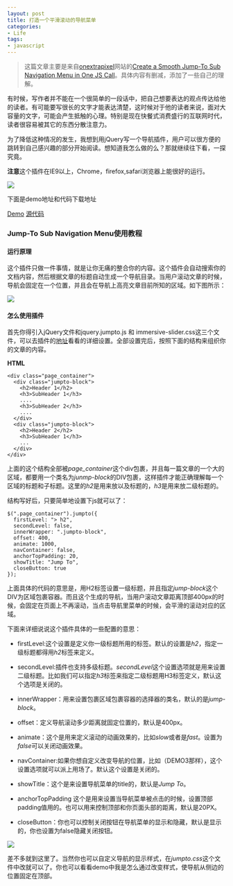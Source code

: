 ```yaml
---
layout: post
title: 打造一个平滑滚动的导航菜单
categories:
- Life
tags:
- javascript
---
```


> 这篇文章主要是来自[onextrapixel](http://www.onextrapixel.com/)网站的[Create a Smooth Jump-To Sub Navigation Menu in One JS Call](http://www.onextrapixel.com/2013/10/17/create-a-smooth-jump-to-sub-navigation-menu-in-one-js-call/)。具体内容有删减，添加了一些自己的理解。

有时候，写作者并不能在一个很简单的一段话中，把自己想要表达的观点传达给他的读者。有可能要写很长的文字才能表达清楚，这时候对于他的读者来说，面对大容量的文字，可能会产生抵触的心理。特别是现在快餐式消费盛行的互联网时代，读者很容易被其它的东西分散注意力。

为了降低这种情况的发生，我想到用jQuery写一个导航插件，用户可以很方便的跳转到自己感兴趣的部分开始阅读。想知道我怎么做的么？那就继续往下看，一探究竟。

**注意**这个插件在IE9以上，Chrome，firefox,safari浏览器上能很好的运行。

![](http://pic.yupoo.com/reicky_v/DfQmr4Hs/medium.jpg)

下面是demo地址和代码下载地址

[Demo](http://www.onextrapixel.com/examples/smooth-jump-to-sub-navigation-menu-in-one-js-call/) [源代码](http://www.onextrapixel.com/examples/smooth-jump-to-sub-navigation-menu-in-one-js-call/smooth-jump-to-sub-navigation-menu-in-one-js-call.zip)

### Jump-To Sub Navigation Menu使用教程 ###

#### 运行原理 ####

这个插件只做一件事情，就是让你无痛的整合你的内容。这个插件会自动搜索你的文档内容，然后根据文章的标题自动生成一个导航目录。当用户滚动文章的时候，导航会固定在一个位置，并且会在导航上高亮文章目前所知的区域。如下图所示：

![](http://pic.yupoo.com/reicky_v/DfQr4Tfa/medium.jpg)

#### 怎么使用插件 ####

首先你得引入jQuery文件和jquery.jumpto.js 和 immersive-slider.css这三个文件，可以去插件的[地址](https://github.com/peachananr/jumpto)看看的详细设置。全部设置完后，按照下面的结构来组织你的文章的内容。

**HTML**

    <div class="page_container">
	  <div class="jumpto-block">
	    <h2>Header 1</h2>
	    <h3>SubHeader 1</h3>
	    ....
	    <h3>SubHeader 2</h3>
	    ....
	  </div>
	  <div class="jumpto-block">  
	    <h2>Header 2</h2>
	    <h3>SubHeader 1</h3>
	    ...
	  </div>
	</div>

上面的这个结构全部被*page_container*这个div包裹，并且每一篇文章的一个大的区域，都要用一个类名为*junmp-block*的DIV包裹，这样插件才能正确理解每一个区域的标题和子标题。这里的*h2*是用来放以及标题的，*h3*是用来放二级标题的。

结构写好后，只要简单地设置下js就可以了：

    $(".page_container").jumpto({
	  firstLevel: "> h2",
	  secondLevel: false,
	  innerWrapper: ".jumpto-block",
	  offset: 400,
	  animate: 1000,
	  navContainer: false,
	  anchorTopPadding: 20,
	  showTitle: "Jump To",
	  closeButton: true
	});


上面具体的代码的意思是，用H2标签设置一级标题，并且指定*jump-block*这个DIV为区域包裹容器。而且这个生成的导航，当用户滚动文章距离顶部400px的时候，会固定在页面上不再滚动，当点击导航里菜单的时候，会平滑的滚动对应的区域。

下面来详细说说这个插件具体的一些配置的意思：

- firstLevel:这个设置是定义你一级标题所用的标签。默认的设置是*h2*，指定一级标题都得用*h2*标签来定义。

- secondLevel:插件也支持多级标题。*secondLevel*这个设置选项就是用来设置二级标题。比如我们可以指定*h3*标签来指定二级标题用H3标签定义，默认这个选项是关闭的。

- innerWrapper：用来设置包裹区域包裹容器的选择器的类名，默认的是*jump-block*。

- offset：定义导航滚动多少距离就固定位置的，默认是400px。

- animate：这个是用来定义滚动的动画效果的，比如*slow*或者是*fast*。设置为*false*可以关闭动画效果。

- navContainer:如果你想自定义改变导航的位置，比如（DEMO3那样），这个设置选项就可以派上用场了。默认这个设置是关闭的。

- showTitle：这个是来设置导航菜单的title的，默认是*Jump To*。

- anchorTopPadding 这个是用来设置当导航菜单被点击的时候，设置顶部padding值用的。也可以用来控制顶部和你页面头部的距离，默认是20PX。

- closeButton：你也可以控制关闭按钮在导航菜单的显示和隐藏，默认是显示的，你也设置为false隐藏关闭按钮。

![](http://pic.yupoo.com/reicky_v/DfQVhTi5/medium.jpg)

差不多就到这里了。当然你也可以自定义导航的显示样式，在*jumpto.css*这个文件中改就可以了。你也可以看看demo中我是怎么通过改变样式，使导航从侧边的位置固定在顶部。




